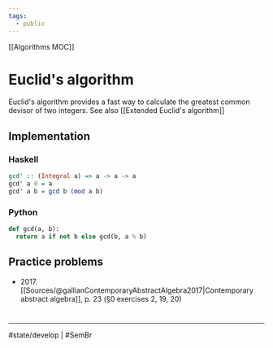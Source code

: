 ```yaml
---
tags:
  - public
---
```


[[Algorithms MOC]]
# Euclid's algorithm
Euclid's algorithm provides a fast way to calculate the greatest common devisor of two integers.
See also [[Extended Euclid's algorithm]]

## Implementation
### Haskell
```haskell
gcd' :: (Integral a) => a -> a -> a
gcd' a 0 = a
gcd' a b = gcd b (mod a b)
```

### Python
```python
def gcd(a, b):
  return a if not b else gcd(b, a % b)
```


## Practice problems

- 2017\. [[Sources/@gallianContemporaryAbstractAlgebra2017|Contemporary abstract algebra]], p. 23 (§0 exercises 2, 19, 20)

#
---
#state/develop | #SemBr 
